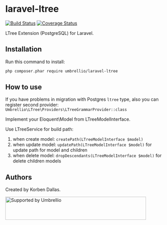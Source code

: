# laravel-ltree

[![Build Status](https://travis-ci.org/umbrellio/laravel-ltree.svg?branch=master)](https://travis-ci.org/umbrellio/laravel-ltree)
[![Coverage Status](https://coveralls.io/repos/github/umbrellio/laravel-ltree/badge.svg?branch=master)](https://coveralls.io/github/umbrellio/laravel-ltree?branch=master)

LTree Extension (PostgreSQL) for Laravel. 

## Installation

Run this command to install:
```bash
php composer.phar require umbrellio/laravel-ltree
```

## How to use

If you have problems in migration with Postgres `ltree` type, also you can register second provider:
`Umbrellio\LTree\Providers\LTreeGrammarProvider::class`

Implement your Eloquent\Model from LTreeModelInterface.

Use LTreeService for build path:
1. when create model: `createPath(LTreeModelInterface $model)`
2. when update model: `updatePath(LTreeModelInterface $model)` for update path for model and children
3. when delete model: `dropDescendants(LTreeModelInterface $model)` for delete children models

## Authors

Created by Korben Dallas.

<a href="https://github.com/umbrellio/">
<img style="float: left;" src="https://umbrellio.github.io/Umbrellio/supported_by_umbrellio.svg" alt="Supported by Umbrellio" width="439" height="72">
</a>
